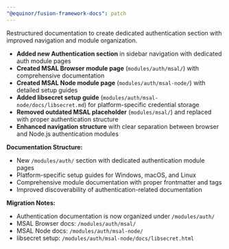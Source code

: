 ```yaml
---
"@equinor/fusion-framework-docs": patch
---
```


Restructured documentation to create dedicated authentication section with improved navigation and module organization.

- **Added new Authentication section** in sidebar navigation with dedicated auth module pages
- **Created MSAL Browser module page** (`modules/auth/msal/`) with comprehensive documentation
- **Created MSAL Node module page** (`modules/auth/msal-node/`) with detailed setup guides
- **Added libsecret setup guide** (`modules/auth/msal-node/docs/libsecret.md`) for platform-specific credential storage
- **Removed outdated MSAL placeholder** (`modules/msal/`) and replaced with proper authentication structure
- **Enhanced navigation structure** with clear separation between browser and Node.js authentication modules

**Documentation Structure:**
- New `/modules/auth/` section with dedicated authentication module pages
- Platform-specific setup guides for Windows, macOS, and Linux
- Comprehensive module documentation with proper frontmatter and tags
- Improved discoverability of authentication-related documentation

**Migration Notes:**
- Authentication documentation is now organized under `/modules/auth/`
- MSAL Browser docs: `/modules/auth/msal/`
- MSAL Node docs: `/modules/auth/msal-node/`
- libsecret setup: `/modules/auth/msal-node/docs/libsecret.html`
